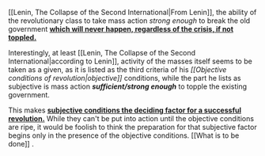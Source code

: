 [[Lenin, The Collapse of the Second International|From Lenin]], the ability of the revolutionary class to take mass action _strong enough_ to break the old government <b><ins>which will never happen, regardless of the crisis, if not toppled.</ins></b>

Interestingly, at least [[Lenin, The Collapse of the Second International|according to Lenin]], activity of the masses itself seems to be taken as a given, as it is listed as the third criteria of his *[[Objective conditions of revolution|objective]]* conditions, while the part he lists as subjective is mass action ***sufficient/strong enough*** to topple the existing government. 

This makes <b><ins>subjective conditions the deciding factor for a successful revolution.</ins></b> While they can't be put into action until the objective conditions are ripe, it would be foolish to think the preparation for that subjective factor begins only in the presence of the objective conditions. [[What is to be done]] .